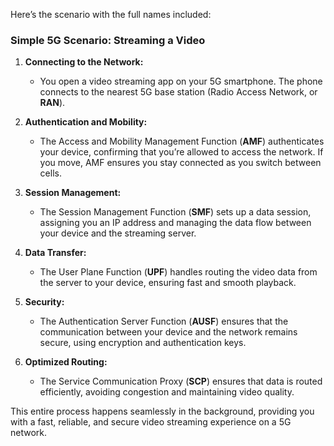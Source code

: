 Here’s the scenario with the full names included:

### Simple 5G Scenario: Streaming a Video

1. **Connecting to the Network:**
   - You open a video streaming app on your 5G smartphone. The phone connects to the nearest 5G base station (Radio Access Network, or **RAN**).

2. **Authentication and Mobility:**
   - The Access and Mobility Management Function (**AMF**) authenticates your device, confirming that you’re allowed to access the network. If you move, AMF ensures you stay connected as you switch between cells.

3. **Session Management:**
   - The Session Management Function (**SMF**) sets up a data session, assigning you an IP address and managing the data flow between your device and the streaming server.

4. **Data Transfer:**
   - The User Plane Function (**UPF**) handles routing the video data from the server to your device, ensuring fast and smooth playback.

5. **Security:**
   - The Authentication Server Function (**AUSF**) ensures that the communication between your device and the network remains secure, using encryption and authentication keys.

6. **Optimized Routing:**
   - The Service Communication Proxy (**SCP**) ensures that data is routed efficiently, avoiding congestion and maintaining video quality.

This entire process happens seamlessly in the background, providing you with a fast, reliable, and secure video streaming experience on a 5G network.